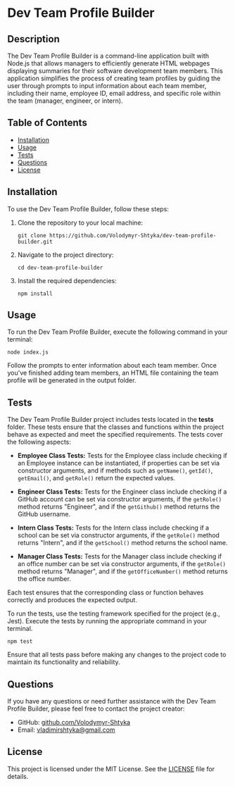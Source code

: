 # Dev Team Profile Builder

## Description

The Dev Team Profile Builder is a command-line application built with Node.js that allows managers to efficiently
generate HTML webpages displaying summaries for their software development team members. This application simplifies the
process of creating team profiles by guiding the user through prompts to input information about each team member,
including their name, employee ID, email address, and specific role within the team (manager, engineer, or intern).

## Table of Contents

- [Installation](#installation)
- [Usage](#usage)
- [Tests](#tests)
- [Questions](#questions)
- [License](#license)

## Installation

To use the Dev Team Profile Builder, follow these steps:

1. Clone the repository to your local machine:
    ```
    git clone https://github.com/Volodymyr-Shtyka/dev-team-profile-builder.git
    ```

2. Navigate to the project directory:
    ```
    cd dev-team-profile-builder
    ```

3. Install the required dependencies:
    ```
    npm install
    ```

## Usage

To run the Dev Team Profile Builder, execute the following command in your terminal:

```
node index.js
```

Follow the prompts to enter information about each team member. Once you've finished adding team members, an HTML file
containing the team profile will be generated in the output folder.

## Tests

The Dev Team Profile Builder project includes tests located in the __tests__ folder. These tests ensure that the classes
and functions within the project behave as expected and meet the specified requirements. The tests cover the following
aspects:

- **Employee Class Tests:** Tests for the Employee class include checking if an Employee instance can be instantiated,
  if properties can be set via constructor arguments, and if methods such as `getName()`, `getId()`, `getEmail()`,
  and `getRole()` return the expected values.

- **Engineer Class Tests:** Tests for the Engineer class include checking if a GitHub account can be set via constructor
  arguments, if the `getRole()` method returns "Engineer", and if the `getGithub()` method returns the GitHub username.

- **Intern Class Tests:** Tests for the Intern class include checking if a school can be set via constructor arguments,
  if the `getRole()` method returns "Intern", and if the `getSchool()` method returns the school name.

- **Manager Class Tests:** Tests for the Manager class include checking if an office number can be set via constructor
  arguments, if the `getRole()` method returns "Manager", and if the `getOfficeNumber()` method returns the office
  number.

Each test ensures that the corresponding class or function behaves correctly and produces the expected output.

To run the tests, use the testing framework specified for the project (e.g., Jest). Execute the tests by running the
appropriate command in your terminal.

```
npm test
```

Ensure that all tests pass before making any changes to the project code to maintain its functionality and reliability.

## Questions

If you have any questions or need further assistance with the Dev Team Profile Builder, please feel free to contact the
project creator:

- GitHub: [github.com/Volodymyr-Shtyka](https://github.com/Volodymyr-Shtyka)
- Email: vladimirshtyka@gmail.com

## License

This project is licensed under the MIT License. See the [LICENSE](LICENSE) file for details.